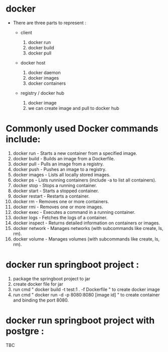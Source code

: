 # docker
- There are three parts to represent :
  - client
    1. docker run
    2. docker build
    3. docker pull
       
  - docker host
    1. docker daemon
    2. docker images
    3. docker containers
       
  - registry / docker hub
    1. docker image
    2. we can create image and pull to docker hub

# Commonly used Docker commands include:

1. docker run - Starts a new container from a specified image.
2. docker build - Builds an image from a Dockerfile.
3. docker pull - Pulls an image from a registry.
4. docker push - Pushes an image to a registry.
5. docker images - Lists all locally stored images.
6. docker ps - Lists running containers (include -a to list all containers).
7. docker stop - Stops a running container.
8. docker start - Starts a stopped container.
9. docker restart - Restarts a container.
10. docker rm - Removes one or more containers.
11. docker rmi - Removes one or more images.
12. docker exec - Executes a command in a running container.
13. docker logs - Fetches the logs of a container.
14. docker inspect - Returns detailed information on containers or images.
15. docker network - Manages networks (with subcommands like create, ls, rm).
16. docker volume - Manages volumes (with subcommands like create, ls, rm).

# docker run springboot project :
  1. package the springboot project to jar
  2. create docker file for jar
  3. run cmd " docker build -t test:1 . -f Dockerfile " to create docker image
  4. run cmd " docker run -d -p 8080:8080 [image id] " to create container and binding the port 8080.

# docker run springboot project with postgre :
TBC



